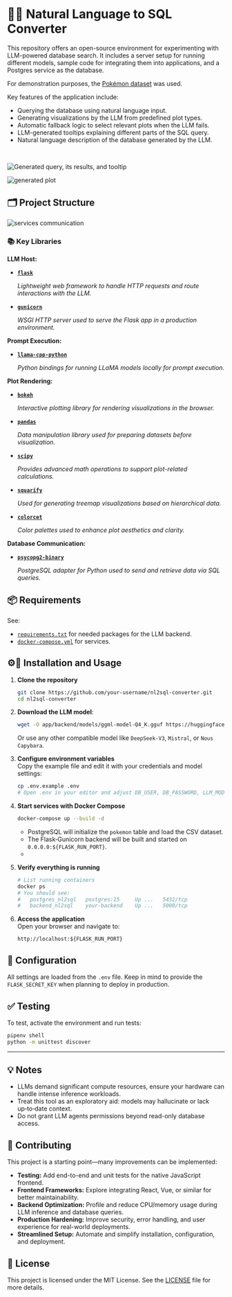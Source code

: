 # 🔎🤖 Natural Language to SQL Converter

This repository offers an open-source environment for experimenting with LLM-powered database search. It includes a server setup for running different models, sample code for integrating them into applications, and a Postgres service as the database.

For demonstration purposes, the [Pokémon dataset](https://github.com/lgreski/pokemonData/blob/master/Pokemon.csv) was used.

Key features of the application include:
- Querying the database using natural language input.
- Generating visualizations by the LLM from predefined plot types.
- Automatic fallback logic to select relevant plots when the LLM fails.
- LLM-generated tooltips explaining different parts of the SQL query.
- Natural language description of the database generated by the LLM.

<br>

![Generated query, its results, and tooltip](doc/images/001-overall-usage.png)
<br>

![generated plot](doc/images/002-plot.png)

## 🗂️ Project Structure

![services communication](doc/images/services-communication.png)

### 📚 Key Libraries

**LLM Host:**

- [**`flask`**](https://flask.palletsprojects.com/)
  
  _Lightweight web framework to handle HTTP requests and route interactions with the LLM._

- [**`gunicorn`**](https://gunicorn.org/)
  
  _WSGI HTTP server used to serve the Flask app in a production environment._

**Prompt Execution:**

- [**`llama-cpp-python`**](https://github.com/abetlen/llama-cpp-python)
  
  _Python bindings for running LLaMA models locally for prompt execution._

**Plot Rendering:**

- [**`bokeh`**](https://docs.bokeh.org/en/latest/)
  
  _Interactive plotting library for rendering visualizations in the browser._

- [**`pandas`**](https://pandas.pydata.org/)
  
  _Data manipulation library used for preparing datasets before visualization._

- [**`scipy`**](https://scipy.org/)
  
  _Provides advanced math operations to support plot-related calculations._

- [**`squarify`**](https://github.com/laserson/squarify)
  
  _Used for generating treemap visualizations based on hierarchical data._

- [**`colorcet`**](https://colorcet.holoviz.org/)
  
  _Color palettes used to enhance plot aesthetics and clarity._

**Database Communication:**

- [**`psycopg2-binary`**](https://www.psycopg.org/docs/)
  
  _PostgreSQL adapter for Python used to send and retrieve data via SQL queries._


## 📦 Requirements

See:
- [`requirements.txt`](requirements.txt) for needed packages for the LLM backend.
- [`docker-compose.yml`](docker-compose.yml) for services.

## ⚙️🔨 Installation and Usage
1. **Clone the repository**
    ```bash
    git clone https://github.com/your-username/nl2sql-converter.git
    cd nl2sql-converter
    ```
1. **Download the LLM model**:
    ```bash
    wget -O app/backend/models/ggml-model-Q4_K.gguf https://huggingface.co/NousResearch/Nous-Capybara-7B-V1-GGUF/resolve/e6263e5fabbdcd2d682364c66ecf54b65f25aa39/ggml-model-Q4_K.gguf?download=true
    ```
    Or use any other compatible model like `DeepSeek-V3`, `Mistral`, or `Nous Capybara`.

1. **Configure environment variables**  
   Copy the example file and edit it with your credentials and model settings: 
   ```bash
   cp .env.example .env
   # Open .env in your editor and adjust DB_USER, DB_PASSWORD, LLM_MODEL_NAME, etc.
   ```
1. **Start services with Docker Compose**  
   ```bash
   docker-compose up --build -d
   ```
   - PostgreSQL will initialize the `pokemon` table and load the CSV dataset.  
   - The Flask‐Gunicorn backend will be built and started on `0.0.0.0:${FLASK_RUN_PORT}`.
   - 
4. **Verify everything is running**  
   ```bash
   # List running containers
   docker ps
   # You should see:
   #   postgres_nl2sql   postgres:15     Up ...   5432/tcp
   #   backend_nl2sql    your-backend    Up ...   5000/tcp
   ```

5. **Access the application**  
   Open your browser and navigate to:  
   ```
   http://localhost:${FLASK_RUN_PORT}
   ```
## 🔧 Configuration

All settings are loaded from the `.env` file. Keep in mind to provide the `FLASK_SECRET_KEY` when planning to deploy in production.

## ✅ Testing

To test, activate the environment and run tests:

```bash
pipenv shell
python -m unittest discover
```
---

## 💡 Notes

- LLMs demand significant compute resources, ensure your hardware can handle intense inference workloads.  
- Treat this tool as an exploratory aid: models may hallucinate or lack up‑to‑date context.
- Do not grant LLM agents permissions beyond read-only database access.

## 🧩 Contributing
This project is a starting point—many improvements can be implemented:
- **Testing:** Add end-to-end and unit tests for the native JavaScript frontend.  
- **Frontend Frameworks:** Explore integrating React, Vue, or similar for better maintainability.  
- **Backend Optimization:** Profile and reduce CPU/memory usage during LLM inference and database queries.  
- **Production Hardening:** Improve security, error handling, and user experience for real-world deployments.  
- **Streamlined Setup:** Automate and simplify installation, configuration, and deployment.

## 📜 License
This project is licensed under the MIT License. See the [LICENSE](LICENSE) file for more details.